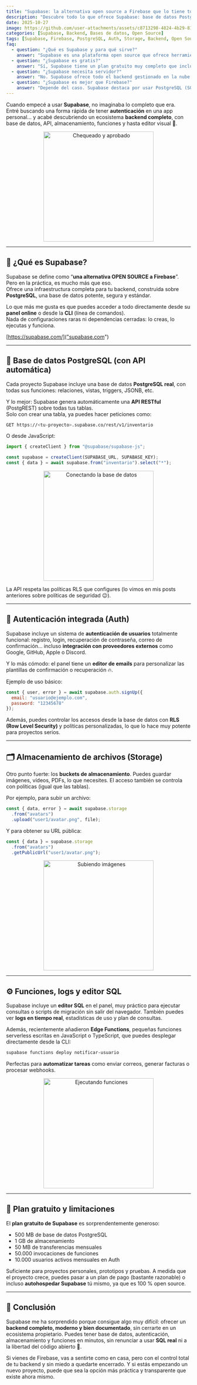 ```yaml
---
title: "Supabase: la alternativa open source a Firebase que lo tiene todo"
description: "Descubre todo lo que ofrece Supabase: base de datos PostgreSQL, autentificación de usuarios, almacenamiento, funciones, editor SQL y mucho más. Una plataforma open source que sorprende por su potencia y facilidad de uso."
date: 2025-10-27
image: https://github.com/user-attachments/assets/c8713298-4824-4b29-813a-36e1c99063f6
categories: [Supabase, Backend, Bases de datos, Open Source]
tags: [Supabase, Firebase, PostgreSQL, Auth, Storage, Backend, Open Source]
faq:
  - question: "¿Qué es Supabase y para qué sirve?"
    answer: "Supabase es una plataforma open source que ofrece herramientas backend listas para usar: base de datos PostgreSQL, API REST, autenticación de usuarios, almacenamiento de archivos, funciones y más. Es una alternativa gratuita y abierta a Firebase."
  - question: "¿Supabase es gratis?"
    answer: "Sí, Supabase tiene un plan gratuito muy completo que incluye base de datos PostgreSQL, autenticación, almacenamiento y API. Sin embargo, tiene límites en almacenamiento, peticiones y rendimiento. Puedes ampliarlos con planes de pago según tus necesidades."
  - question: "¿Supabase necesita servidor?"
    answer: "No. Supabase ofrece todo el backend gestionado en la nube: base de datos, API, autenticación, almacenamiento y panel de administración. No necesitas configurar un servidor propio, aunque puedes autohospedarlo si prefieres."
  - question: "¿Supabase es mejor que Firebase?"
    answer: "Depende del caso. Supabase destaca por usar PostgreSQL (SQL real, relacional y exportable), ofrecer autenticación open source y no depender de servicios cerrados de Google. Firebase, por su parte, tiene un ecosistema más grande y una capa gratuita más generosa para apps móviles."
---
```


Cuando empecé a usar **Supabase**, no imaginaba lo completo que era.  
Entré buscando una forma rápida de tener **autenticación** en una app personal… y acabé descubriendo un ecosistema **backend completo**, con base de datos, API, almacenamiento, funciones y hasta editor visual 🤯.

<div style="text-align: center;">
  <img src="https://media.giphy.com/media/XR9Dp54ZC4dji/giphy.gif" alt="Chequeado y aprobado" width="300" />
</div>

---

## 🚀 ¿Qué es Supabase?

Supabase se define como “**una alternativa OPEN SOURCE a Firebase**”.  
Pero en la práctica, es mucho más que eso.  
Ofrece una infraestructura completa para tu backend, construida sobre **PostgreSQL**, una base de datos potente, segura y estándar.

Lo que más me gusta es que puedes acceder a todo directamente desde su **panel online** o desde la **CLI** (línea de comandos).  
Nada de configuraciones raras ni dependencias cerradas: lo creas, lo ejecutas y funciona.

[https://supabase.com/]("supabase.com")

---

## 🧩 Base de datos PostgreSQL (con API automática)

Cada proyecto Supabase incluye una base de datos **PostgreSQL real**, con todas sus funciones: relaciones, vistas, triggers, JSONB, etc.

Y lo mejor: Supabase genera automáticamente una **API RESTful** (PostgREST) sobre todas tus tablas.  
Solo con crear una tabla, ya puedes hacer peticiones como:

```bash
GET https://<tu-proyecto>.supabase.co/rest/v1/inventario
```

O desde JavaScript:

```js
import { createClient } from "@supabase/supabase-js";

const supabase = createClient(SUPABASE_URL, SUPABASE_KEY);
const { data } = await supabase.from("inventario").select("*");
```

<div style="text-align: center;">
  <img src="https://media.giphy.com/media/WvTKJoo9Dudou54YY6/giphy.gif" alt="Conectando la base de datos" width="300" />
</div>

La API respeta las políticas RLS que configures (lo vimos en mis posts anteriores sobre políticas de seguridad 😉).

---

## 🔑 Autenticación integrada (Auth)

Supabase incluye un sistema de **autenticación de usuarios** totalmente funcional: registro, login, recuperación de contraseña, correo de confirmación… incluso **integración con proveedores externos** como Google, GitHub, Apple o Discord.

Y lo más cómodo: el panel tiene un **editor de emails** para personalizar las plantillas de confirmación o recuperación 🔥.

Ejemplo de uso básico:

```js
const { user, error } = await supabase.auth.signUp({
  email: "usuario@ejemplo.com",
  password: "12345678"
});
```

Además, puedes controlar los accesos desde la base de datos con **RLS (Row Level Security)** y políticas personalizadas, lo que lo hace muy potente para proyectos serios.

---

## 🗂️ Almacenamiento de archivos (Storage)

Otro punto fuerte: los **buckets de almacenamiento**.
Puedes guardar imágenes, vídeos, PDFs, lo que necesites.
El acceso también se controla con políticas (igual que las tablas).

Por ejemplo, para subir un archivo:

```js
const { data, error } = await supabase.storage
  .from("avatars")
  .upload("user1/avatar.png", file);
```

Y para obtener su URL pública:

```js
const { data } = supabase.storage
  .from("avatars")
  .getPublicUrl("user1/avatar.png");
```

<div style="text-align: center;">
  <img src="https://media.giphy.com/media/NYTiMpwZ5eqj3l5Zai/giphy.gif" alt="Subiendo imágenes" width="300" />
</div>

---

## ⚙️ Funciones, logs y editor SQL

Supabase incluye un **editor SQL** en el panel, muy práctico para ejecutar consultas o scripts de migración sin salir del navegador.
También puedes ver **logs en tiempo real**, estadísticas de uso y plan de consultas.

Además, recientemente añadieron **Edge Functions**, pequeñas funciones serverless escritas en JavaScript o TypeScript, que puedes desplegar directamente desde la CLI:

```bash
supabase functions deploy notificar-usuario
```

Perfectas para **automatizar tareas** como enviar correos, generar facturas o procesar webhooks.

<div style="text-align: center;">
  <img src="https://media.giphy.com/media/PlLanl8Bzcvr14IfjJ/giphy.gif" alt="Ejecutando funciones" width="300" />
</div>

---

## 💸 Plan gratuito y limitaciones

El **plan gratuito de Supabase** es sorprendentemente generoso:

* 500 MB de base de datos PostgreSQL
* 1 GB de almacenamiento
* 50 MB de transferencias mensuales
* 50.000 invocaciones de funciones
* 10.000 usuarios activos mensuales en Auth

Suficiente para proyectos personales, prototipos y pruebas.
A medida que el proyecto crece, puedes pasar a un plan de pago (bastante razonable) o incluso **autohospedar Supabase** tú mismo, ya que es 100 % open source.

---

## 🧠 Conclusión

Supabase me ha sorprendido porque consigue algo muy difícil: ofrecer un **backend completo, moderno y bien documentado**, sin cerrarte en un ecosistema propietario.
Puedes tener base de datos, autenticación, almacenamiento y funciones en minutos, sin renunciar a usar **SQL real** ni a la libertad del código abierto 🧩.

Si vienes de Firebase, vas a sentirte como en casa, pero con el control total de tu backend y sin miedo a quedarte encerrado.
Y si estás empezando un nuevo proyecto, puede que sea la opción más práctica y transparente que existe ahora mismo.
